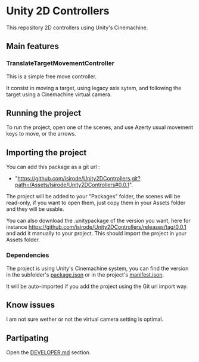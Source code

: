 # Unity 2D Controllers

This repository 2D controllers using Unity's Cinemachine.

## Main features

### TranslateTargetMovementController

This is a simple free move controller.

It consist in moving a target, using legacy axis sytem, and following the target using a Cinemachine virtual camera.

## Running the project

To run the project, open one of the scenes, and use Azerty usual movement keys to move, or the arrows.

## Importing the project

You can add this package as a git url :

- "https://github.com/isirode/Unity2DControllers.git?path=/Assets/Isirode/Unity2DControllers#0.0.1".

The project will be added to your "Packages" folder, the scenes will be read-only, if you want to open them, just copy them in your Assets folder and they will be usable.

You can also download the .unitypackage of the version you want, here for instance https://github.com/isirode/Unity2DControllers/releases/tag/0.0.1 and add it manually to your project. This should import the project in your Assets folder.

### Dependencies

The project is using Unity's Cinemachine system, you can find the version in the subfolder's [package.json](./Assets/Isirode/Unity2DControllers/package.json) or in the project's [manifest.json](./Packages/manifest.json).

It will be auto-imported if you add the project using the Git url import way.

## Know issues

I am not sure wether or not the virtual camera setting is optimal.

## Partipating

Open the [DEVELOPER.md](./DEVELOPER.md) section.
